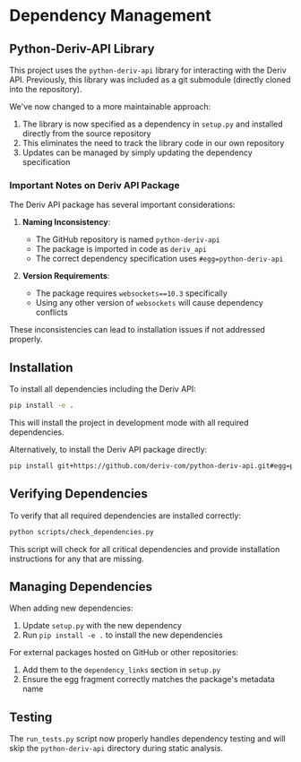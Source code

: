 
# Dependency Management

## Python-Deriv-API Library

This project uses the `python-deriv-api` library for interacting with the Deriv API. Previously, this library was included as a git submodule (directly cloned into the repository). 

We've now changed to a more maintainable approach:

1. The library is now specified as a dependency in `setup.py` and installed directly from the source repository
2. This eliminates the need to track the library code in our own repository
3. Updates can be managed by simply updating the dependency specification

### Important Notes on Deriv API Package

The Deriv API package has several important considerations:

1. **Naming Inconsistency**:
   - The GitHub repository is named `python-deriv-api`
   - The package is imported in code as `deriv_api`
   - The correct dependency specification uses `#egg=python-deriv-api`

2. **Version Requirements**:
   - The package requires `websockets==10.3` specifically
   - Using any other version of `websockets` will cause dependency conflicts

These inconsistencies can lead to installation issues if not addressed properly.

## Installation

To install all dependencies including the Deriv API:

```bash
pip install -e .
```

This will install the project in development mode with all required dependencies.

Alternatively, to install the Deriv API package directly:

```bash
pip install git+https://github.com/deriv-com/python-deriv-api.git#egg=python-deriv-api
```

## Verifying Dependencies

To verify that all required dependencies are installed correctly:

```bash
python scripts/check_dependencies.py
```

This script will check for all critical dependencies and provide installation instructions for any that are missing.

## Managing Dependencies

When adding new dependencies:

1. Update `setup.py` with the new dependency
2. Run `pip install -e .` to install the new dependencies

For external packages hosted on GitHub or other repositories:
1. Add them to the `dependency_links` section in `setup.py`
2. Ensure the egg fragment correctly matches the package's metadata name

## Testing

The `run_tests.py` script now properly handles dependency testing and will skip the `python-deriv-api` directory during static analysis.
